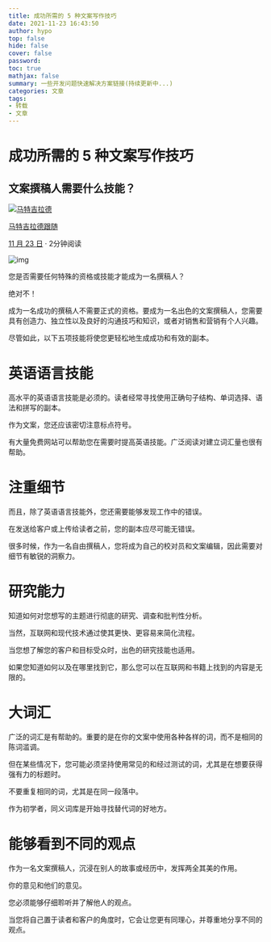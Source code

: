 ```yaml
---
title: 成功所需的 5 种文案写作技巧
date: 2021-11-23 16:43:50
author: hypo
top: false
hide: false
cover: false
password:
toc: true
mathjax: false
summary: 一些开发问题快速解决方案链接(持续更新中...)
categories: 文章
tags:
- 转载
- 文章
---
```

# 成功所需的 5 种文案写作技巧

## 文案撰稿人需要什么技能？

[![马特吉拉德](https://miro.medium.com/fit/c/96/96/1*VP5ZfM9aHJL7d7x3_ITVTQ.jpeg)](https://matgillard.com/?source=post_page-----a7be60065eb4-----------------------------------)

[马特吉拉德](https://matgillard.com/?source=post_page-----a7be60065eb4-----------------------------------)[跟随](https://medium.com/m/signin?actionUrl=https%3A%2F%2Fmedium.com%2F_%2Fsubscribe%2Fuser%2F9ef1cfb5557%2Fa7be60065eb4&operation=register&redirect=https%3A%2F%2Fgoodcopywriting.com%2F5-copywriting-skills-you-need-to-succeed-a7be60065eb4&user=Mat+Gillard&userId=9ef1cfb5557&source=post_page-9ef1cfb5557----a7be60065eb4---------------------follow_byline--------------)

[11 月 23 日](https://goodcopywriting.com/5-copywriting-skills-you-need-to-succeed-a7be60065eb4?source=post_page-----a7be60065eb4-----------------------------------) · 2分钟阅读

![img](https://miro.medium.com/max/1400/1*iAg35spPJaEcUtsCcLA9kg.jpeg)

您是否需要任何特殊的资格或技能才能成为一名撰稿人？

绝对不！

成为一名成功的撰稿人不需要正式的资格。要成为一名出色的文案撰稿人，您需要具有创造力、独立性以及良好的沟通技巧和知识，或者对销售和营销有个人兴趣。

尽管如此，以下五项技能将使您更轻松地生成成功和有效的副本。

# 英语语言技能

高水平的英语语言技能是必须的。读者经常寻找使用正确句子结构、单词选择、语法和拼写的副本。

作为文案，您还应该密切注意标点符号。

有大量免费网站可以帮助您在需要时提高英语技能。广泛阅读对建立词汇量也很有帮助。

# 注重细节

而且，除了英语语言技能外，您还需要能够发现工作中的错误。

在发送给客户或上传给读者之前，您的副本应尽可能无错误。

很多时候，作为一名自由撰稿人，您将成为自己的校对员和文案编辑，因此需要对细节有敏锐的洞察力。

# 研究能力

知道如何对您想写的主题进行彻底的研究、调查和批判性分析。

当然，互联网和现代技术通过使其更快、更容易来简化流程。

当您想了解您的客户和目标受众时，出色的研究技能也适用。

如果您知道如何以及在哪里找到它，那么您可以在互联网和书籍上找到的内容是无限的。

# 大词汇

广泛的词汇是有帮助的。重要的是在你的文案中使用各种各样的词，而不是相同的陈词滥调。

但在某些情况下，您可能必须坚持使用常见的和经过测试的词，尤其是在想要获得强有力的标题时。

不要重复相同的词，尤其是在同一段落中。

作为初学者，同义词库是开始寻找替代词的好地方。

# 能够看到不同的观点

作为一名文案撰稿人，沉浸在别人的故事或经历中，发挥两全其美的作用。

你的意见和他们的意见。

您必须能够仔细聆听并了解他人的观点。

当您将自己置于读者和客户的角度时，它会让您更有同理心，并尊重地分享不同的观点。